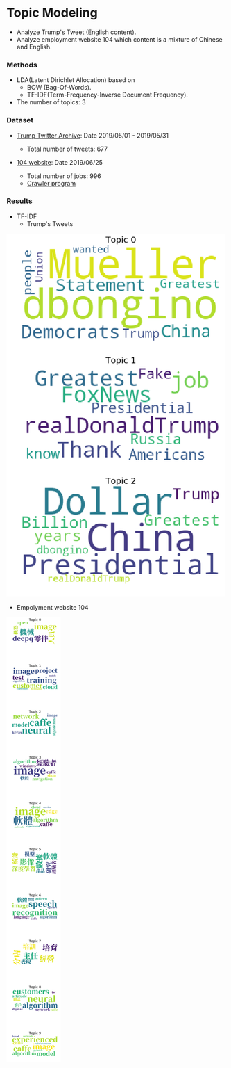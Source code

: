 [trump_twitter_archive]: http://www.trumptwitterarchive.com/archive "Trump Twitter Archive"
[wordcloud_twitter]: https://github.com/Brandon-HY-Lin/topic_modeling/blob/master/lda_english/figures/word_cloud_twitter.png "WordCloud image"
[wordcloud_104]: https://github.com/Brandon-HY-Lin/topic_modeling/blob/master/lda_chinese/figures/word_cloud_104.png "WordCloud image of website 104"

# Topic Modeling
- Analyze Trump's Tweet (English content).
- Analyze employment website 104 which content is a mixture of Chinese and English.

### Methods
- LDA(Latent Dirichlet Allocation) based on 
  - BOW (Bag-Of-Words).
  - TF-IDF(Term-Frequency-Inverse Document Frequency).
- The number of topics: 3


### Dataset
- [Trump Twitter Archive][trump_twitter_archive]: Date 2019/05/01 - 2019/05/31
  - Total number of tweets: 677
  
- [104 website](https://www.104.com.tw/jobs/search/?ro=0&kwop=7&keyword=machine%20learning&order=1&asc=0&page=1&mode=s&jobsource=2018indexpoc): Date 2019/06/25
  - Total number of jobs: 996
  - [Crawler program](https://github.com/Brandon-HY-Lin/topic_modeling/tree/master/crawler/employment_website_104)
  
### Results
- TF-IDF
  - Trump's Tweets
  
![WordCloud of Trump's twitter][wordcloud_twitter]


  - Empolyment website 104
  
  ![WordCloud of Employment Website 104][wordcloud_104]


